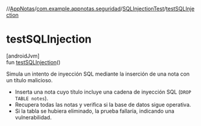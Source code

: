 //[AppNotas](../../../index.md)/[com.example.appnotas.seguridad](../index.md)/[SQLInjectionTest](index.md)/[testSQLInjection](test-s-q-l-injection.md)

# testSQLInjection

[androidJvm]\
fun [testSQLInjection](test-s-q-l-injection.md)()

Simula un intento de inyección SQL mediante la inserción de una nota con un título malicioso.

- 
   Inserta una nota cuyo título incluye una cadena de inyección SQL (`DROP TABLE notes`).
- 
   Recupera todas las notas y verifica si la base de datos sigue operativa.
- 
   Si la tabla se hubiera eliminado, la prueba fallaría, indicando una vulnerabilidad.
